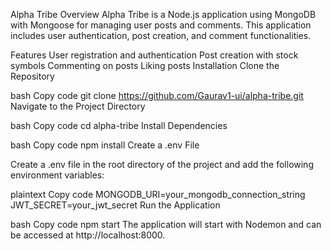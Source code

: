 Alpha Tribe
Overview
Alpha Tribe is a Node.js application using MongoDB with Mongoose for managing user posts and comments. This application includes user authentication, post creation, and comment functionalities.

Features
User registration and authentication
Post creation with stock symbols
Commenting on posts
Liking posts
Installation
Clone the Repository

bash
Copy code
git clone https://github.com/Gaurav1-ui/alpha-tribe.git
Navigate to the Project Directory

bash
Copy code
cd alpha-tribe
Install Dependencies

bash
Copy code
npm install
Create a .env File

Create a .env file in the root directory of the project and add the following environment variables:

plaintext
Copy code
MONGODB_URI=your_mongodb_connection_string
JWT_SECRET=your_jwt_secret
Run the Application

bash
Copy code
npm start
The application will start with Nodemon and can be accessed at http://localhost:8000.